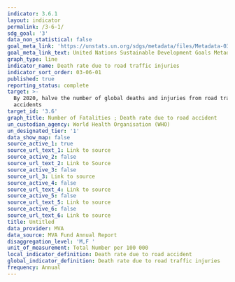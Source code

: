 ```yaml
---
indicator: 3.6.1
layout: indicator
permalink: /3-6-1/
sdg_goal: '3'
data_non_statistical: false
goal_meta_link: 'https://unstats.un.org/sdgs/metadata/files/Metadata-03-06-01.pdf'
goal_meta_link_text: United Nations Sustainable Development Goals Metadata (PDF 213 KB)
graph_type: line
indicator_name: Death rate due to road traffic injuries
indicator_sort_order: 03-06-01
published: true
reporting_status: complete
target: >-
  By 2020, halve the number of global deaths and injuries from road traffic
  accidents
target_id: '3.6'
graph_title: Number of Fatalities ; Death rate due to road accident
un_custodian_agency: World Health Organisation (WHO)
un_designated_tier: '1'
data_show_map: false
source_active_1: true
source_url_text_1: Link to source
source_active_2: false
source_url_text_2: Link to Source
source_active_3: false
source_url_3: Link to source
source_active_4: false
source_url_text_4: Link to source
source_active_5: false
source_url_text_5: Link to source
source_active_6: false
source_url_text_6: Link to source
title: Untitled
data_provider: MVA
data_source: MVA Fund Annual Report
disaggregation_level: 'M,F '
unit_of_measurement: Total Number per 100 000
local_indicator_definition: Death rate due to road accident
global_indicator_definition: Death rate due to road traffic injuries
frequency: Annual
---
```

